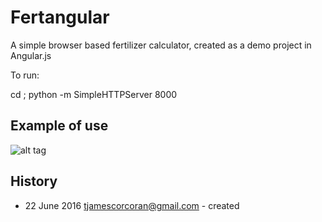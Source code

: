 # Fertangular

A simple browser based fertilizer calculator, created as a demo project in Angular.js

To run:

  cd <here> ; python -m SimpleHTTPServer 8000

## Example of use

![alt tag](http:./fertangular_screenshot.png)

## History

* 22 June 2016 tjamescorcoran@gmail.com - created
